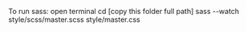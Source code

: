 To run sass:
open terminal
cd [copy this folder full path]
sass --watch style/scss/master.scss style/master.css
